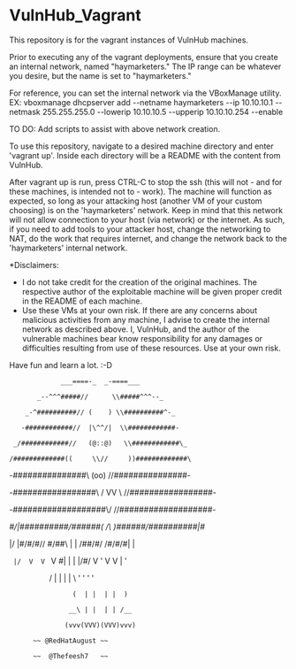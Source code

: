# VulnHub_Vagrant
This repository is for the vagrant instances of VulnHub machines.

Prior to executing any of the vagrant deployments, ensure that you create an internal network, named "haymarketers." The IP range can be whatever you desire, but the name is set to "haymarketers."

For reference, you can set the internal network via the VBoxManage utility.
  EX: vboxmanage dhcpserver add --netname haymarketers --ip 10.10.10.1 --netmask 255.255.255.0 --lowerip 10.10.10.5 --upperip 10.10.10.254 --enable 

TO DO: Add scripts to assist with above network creation.

To use this repository, navigate to a desired machine directory and enter 'vagrant up'. Inside each directory will be a README with the content from VulnHub.

After vagrant up is run, press CTRL-C to stop the ssh (this will not - and for these machines, is intended not to - work). The machine will function as expected, so long as your attacking host (another VM of your custom choosing) is on the 'haymarketers' network. Keep in mind that this network will not allow connection to your host (via network) or the internet. As such, if you need to add tools to your attacker host, change the networking to NAT, do the work that requires internet, and change the network back to the 'haymarketers' internal network.

*Disclaimers:
  - I do not take credit for the creation of the original machines. The respective author of the exploitable machine will be given proper credit in the README of each machine.
  - Use these VMs at your own risk. If there are any concerns about malicious activities from any machine, I advise to create the internal network as described above. I, VulnHub, and the author of the vulnerable machines bear know responsibility for any damages or difficulties resulting from use of these resources. Use at your own risk.

Have fun and learn a lot. :-D

                 ___====-_  _-====___

           _--^^^#####//      \\#####^^^--_

        _-^##########// (    ) \\##########^-_

       -############//  |\^^/|  \\############-

     _/############//   (@::@)   \\############\_

    /#############((     \\//     ))#############\

   -###############\\    (oo)    //###############-

  -#################\\  / VV \  //#################-

 -###################\\/      \//###################-

_#/|##########/\######(   /\   )######/\##########|\#_

|/ |#/\#/\#/\/  \#/\##\  |  |  /##/\#/  \/\#/\#/\#| \|

`  |/  V  V  `   V  \#\| |  | |/#/  V   '  V  V  \|  '

   `   `  `      `   / | |  | | \   '      '  '   '

                    (  | |  | |  )

                   __\ | |  | | /__

                  (vvv(VVV)(VVV)vvv)

		  ~~ @RedHatAugust ~~

		  ~~  @Thefeesh7   ~~


